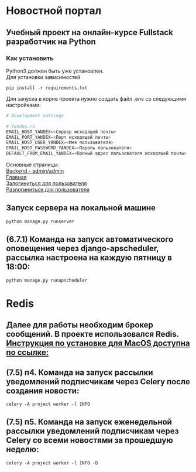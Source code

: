 # Новостной портал

## Учебный проект на онлайн-курсе Fullstack разработчик на Python

### Как установить
Python3 должен быть уже установлен. <br>
Для установки зависимостей
```commandline
pip install -r requirements.txt
```

Для запуска в корне проекта нужно создать файл .env со следующими настройками:
````python
# Development settings

# Yandex.ru
EMAIL_HOST_YANDEX=<Сервер исходящей почты>
EMAIL_PORT_YANDEX=<Порт исходящей почты>
EMAIL_HOST_USER_YANDEX=<Имя пользователя>
EMAIL_HOST_PASSWORD_YANDEX=<Пароль пользователя>
DEFAULT_FROM_EMAIL_YANDEX=<Полный адрес пользователя исходящей почты>
````

Основные страницы:<br>
[Backend - admin/admin](http://127.0.0.1:8000/admin/)<br>
[Главная](http://127.0.0.1:8000/news/)<br>
[Залогиниться для пользователя](http://127.0.0.1:8000/accounts/login/)<br>
[Разлогиниться для пользователя](http://127.0.0.1:8000/accounts/logout/)<br>

## Запуск сервера на локальной машине
```commandline
python manage.py runserver
```

## (6.7.1) Команда на запуск автоматического оповещения через django-apscheduler, рассылка настроена на каждую пятницу в 18:00: 
```commandline
python manage.py runapscheduler
```

# Redis
## Далее для работы необходим брокер сообщений. В проекте использовался Redis. [Инструкция по установке для MacOS доступна по ссылке:](https://questpro.club/administration/181-redis-installation-on-macos-debian-ubuntu-centos/#MacOS_Catalina)
## (7.5) п4. Команда на запуск рассылки уведомлений подписчикам через Celery после создания новости:
```commandline
celery -A project worker -l INFO
```

## (7.5) п5. Команда на запуск еженедельной рассылки уведомлений подписчикам через Celery со всеми новостями за прошедшую неделю:
```commandline
celery -A project worker -l INFO -B
```